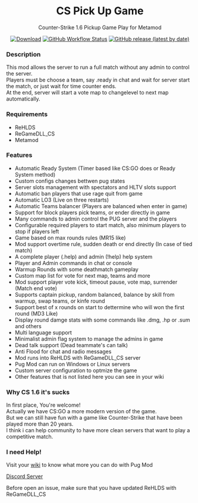 <h1 align="center">CS Pick Up Game</h1>
<p align="center">Counter-Strike 1.6 Pickup Game Play for Metamod</p>

<p align="center">
    <a href="https://github.com/SmileYzn/RePugMod/releases/latest"><img src="https://img.shields.io/github/downloads/SmileYzn/RePugMod/total?label=Download%40latest&style=flat-square&logo=github&logoColor=white" alt="Download"></a>
    <a href="https://github.com/SmileYzn/RePugMod/actions"><img alt="GitHub Workflow Status" src="https://img.shields.io/github/workflow/status/SmileYzn/RePugMod/MSBuild?label=Build&style=flat-square"></a>
    <a href="https://github.com/SmileYzn/RePugMod/releases"><img alt="GitHub release (latest by date)" src="https://img.shields.io/github/v/release/SmileYzn/RePugMod?style=flat-square" alt="Release"></a>
</p>


<h3>Description</h3>
<p>
This mod allows the server to run a full match without any admin to control the server.<br>
Players must be choose a team, say .ready in chat and wait for server start the match, or just wait for time counter ends.<br>
At the end, server will start a vote map to changelevel to next map automatically.<br>
</p>

<h3>Requirements</h3>
<ul>
    <li>ReHLDS</li>
    <li>ReGameDLL_CS</li>
    <li>Metamod</li>
</ul> 

<h3>Features</h3>
<ul>
<li>Automatic Ready System (Timer based like CS:GO does or Ready System method)</li>
<li>Custom configs changes bettwen pug states</li>
<li>Server slots management with spectators and HLTV slots support</li>
<li>Automatic ban players that use rage quit from game</li>
<li>Automatic LO3 (Live on three restarts)</li>
<li>Automatic Teams balancer (Players are balanced when enter in game)</li>
<li>Support for block players pick teams, or ender directly in game</li>
<li>Many commands to admin control the PUG server and the players</li>
<li>Configurable required players to start match, also minimum players to stop if players left</li>
<li>Game based on max rounds rules (MR15 like)</li>
<li>Mod support overtime rule, sudden death or end directly (In case of tied match)</li>
<li>A complete player (.help) and admin (!help) help system</li>
<li>Player and Admin commands in chat or console</li>
<li>Warmup Rounds with some deathmatch gameplay</li>
<li>Custom map list for vote for next map, teams and more</li>
<li>Mod support player vote kick, timeout pause, vote map, surrender (Match end vote)</li>
<li>Supports captain pickup, random balanced, balance by skill from warmup, swap teams, or kinfe round</li>
<li>Support best of x rounds on start to dettermine who will won the first round (MD3 Like)</li>
<li>Display round damge stats with some commands like .dmg, .hp or .sum and others</li>
<li>Multi language support</li>
<li>Minimalist admin flag system to manage the admins in game</li>
<li>Dead talk support (Dead teammate's can talk)</li>
<li>Anti Flood for chat and radio messages</li>
<li>Mod runs into ReHLDS with ReGameDLL_CS server</li>
<li>Pug Mod can run on Windows or Linux servers</li>
<li>Custom server configuration to optmize the game</li>
<li>Other features that is not listed here you can see in your wiki</li>
</ul>

<h3>Why CS 1.6 it's sucks</h3>
<p>
In first place, You're welcome!<br>  
Actually we have CS:GO a more modern version of the game.<br>  
But we can still have fun with a game like Counter-Strike that have been played more than 20 years.<br>  
I think i can help community to have more clean servers that want to play a competitive match.
</p>

<h3>I need Help!</h3>
<p>Visit your <a href="https://github.com/SmileYzn/RePugMod/wiki">wiki</a> to know what more you can do with Pug Mod</p>
<p><a href="https://discord.com/channels/991747222641324104/991747223341760583" target="_new">Discord Server</a></p>
<p>Before open an issue, make sure that you have updated ReHLDS with ReGameDLL_CS</p>
